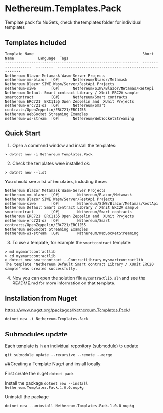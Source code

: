 # Nethereum.Templates.Pack
Template pack for NuGets, check the templates folder for individual templates

## Templates included

```
Template Name                                                  Short Name           Language  Tags
-------------------------------------------------------------  -------------------  --------  -----------------------------------------------------
Nethereum Blazor Metamask Wasm-Server Projects                 nethereum-mm-blazor  [C#]      Nethereum/Blazor/Metamask
Nethereum Blazor SIWE Wasm/Server/RestApi Projects             nethereum-siwe       [C#]      Nethereum/SIWE/Blazor/Metamas/RestApi
Nethereum Default Smart contract Library / XUnit ERC20 sample  smartcontract        [C#]      Nethereum/Smart contracts
Nethereum ERC721, ERC1155 Open Zeppelin and  XUnit Projects    nethereum-erc721-oz  [C#]      Nethereum/Smart contracts/OpenZeppelin/ERC721/ERC1155
Nethereum WebSocket Streaming Examples                         nethereum-ws-stream  [C#]      Nethereum/WebSocketStreaming
```

## Quick Start
1. Open a command window and install the templates:
```
> dotnet new -i Nethereum.Templates.Pack
```

2. Check the templates were installed ok:
```
> dotnet new --list
```
You should see a list of templates, including these:
```
Nethereum Blazor Metamask Wasm-Server Projects                 nethereum-mm-blazor  [C#]        Nethereum/Blazor/Metamask
Nethereum Blazor SIWE Wasm/Server/RestApi Projects             nethereum-siwe       [C#]        Nethereum/SIWE/Blazor/Metamas/RestApi
Nethereum Default Smart contract Library / XUnit ERC20 sample  smartcontract        [C#]        Nethereum/Smart contracts
Nethereum ERC721, ERC1155 Open Zeppelin and  XUnit Projects    nethereum-erc721-oz  [C#]        Nethereum/Smart contracts/OpenZeppelin/ERC721/ERC1155
Nethereum WebSocket Streaming Examples                         nethereum-ws-stream  [C#]        Nethereum/WebSocketStreaming
```

3. To use a template, for example the `smartcontract` template:
```
> md mysmartcontractlib
> cd mysmartcontractlib
> dotnet new smartcontract --ContractLibrary mysmartcontractlib
The template "Nethereum Default Smart contract Library / XUnit ERC20 sample" was created successfully.
```
4. Now you can open the solution file `mycontractlib.sln` and see the README.md for more information on that template.

## Installation from Nuget

https://www.nuget.org/packages/Nethereum.Templates.Pack/

```dotnet new -i Nethereum.Templates.Pack```

## Submodules update
Each template is in an individual repository (submodule) to update

```git submodule update --recursive --remote --merge```

##Creating a Template Nuget and install locally

First create the nuget
```dotnet pack```

Install the package
```dotnet new --install Nethereum.Templates.Pack.1.0.0.nupkg```

Uninstall the package

```dotnet new --uninstall Nethereum.Templates.Pack.1.0.0.nupkg```
